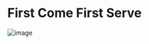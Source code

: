 # First Come First Serve

![image](https://user-images.githubusercontent.com/54492585/222399349-8d813529-bc11-4e37-ac7c-d112164209d2.png)
